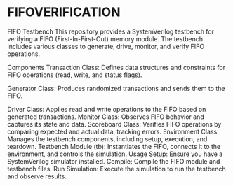 # FIFOVERIFICATION

FIFO Testbench
This repository provides a SystemVerilog testbench for verifying a FIFO (First-In-First-Out) memory module. The testbench includes various classes to generate, drive, monitor, and verify FIFO operations.

Components
Transaction Class: Defines data structures and constraints for FIFO operations (read, write, and status flags).

Generator Class: Produces randomized transactions and sends them to the FIFO.

Driver Class: Applies read and write operations to the FIFO based on generated transactions.
Monitor Class: Observes FIFO behavior and captures its state and data.
Scoreboard Class: Verifies FIFO operations by comparing expected and actual data, tracking errors.
Environment Class: Manages the testbench components, including setup, execution, and teardown.
Testbench Module (tb): Instantiates the FIFO, connects it to the environment, and controls the simulation.
Usage
Setup: Ensure you have a SystemVerilog simulator installed.
Compile: Compile the FIFO module and testbench files.
Run Simulation: Execute the simulation to run the testbench and observe results.
